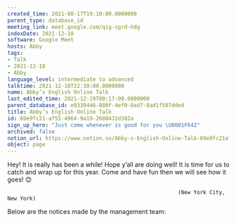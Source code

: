 ```yaml
---
created_time: 2021-08-17T19:10:00.0000000
parent_type: database_id
meeting_link: meet.google.com/qig-sgrd-hdg
indexDate: 2021-12-18
software: Google Meet
hosts: Abby
tags:
- Talk
- 2021-12-18
- Abby
language_level: intermediate to advanced
talktime: 2021-12-18T22:30:00.0000000
name: Abby’s English Online Talk
last_edited_time: 2021-12-19T00:17:00.0000000
parent_database_id: e9339446-880f-4ef0-8ad7-8ad1f507dded
title: Abby’s English Online Talk
id: 69e9fc21-af55-4964-9a19-2680432d382a
sign_up_here: "Just come whenever is good for you \U0001F642"
archived: false
notion_url: https://www.notion.so/Abby-s-English-Online-Talk-69e9fc21af5549649a192680432d382a
object: page
---
```


Hey! It is really has been a while! Hope y’all are doing well! It is time for us to catch and wrap up for this year. Come and have fun then we will see how it goes! 😊



                                                          (New York City, New York)



Below are the notices made by the management team:


